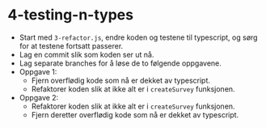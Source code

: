 # 4-testing-n-types

- Start med `3-refactor.js`, endre koden og testene til typescript, og sørg for at testene fortsatt passerer.
- Lag en commit slik som koden ser ut nå.
- Lag separate branches for å løse de to følgende oppgavene.
- Oppgave 1:
  - Fjern overflødig kode som nå er dekket av typescript.
  - Refaktorer koden slik at ikke alt er i `createSurvey` funksjonen.
- Oppgave 2:
  - Refaktorer koden slik at ikke alt er i `createSurvey` funksjonen.
  - Fjern deretter overflødig kode som nå er dekket av typescript.